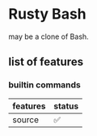 # Rusty Bash

may be a clone of Bash. 


## list of features

### builtin commands

|features | status |
|-------------------|---------------------------|
| source | :white_check_mark: |
